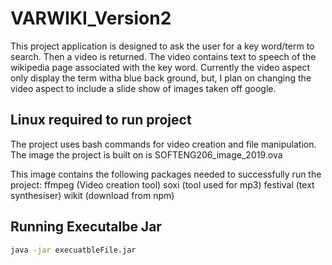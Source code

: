 # VARWIKI_Version2

This project application is designed to ask the user for a key word/term to search. Then a video is returned. The video contains text to speech of the wikipedia page associated with the key word. Currently the video aspect only display the term witha  blue back ground, but, I plan on changing the video aspect to include a slide show of images taken off google.

## Linux required to run project

The project uses bash commands for video creation and file manipulation.
The image the project is built on is SOFTENG206_image_2019.ova

This image contains the following packages needed to successfully run the project:
ffmpeg (Video creation tool)
soxi (tool used for mp3)
festival (text synthesiser)
wikit (download from npm)


## Running Executalbe Jar

```bash
java -jar execuatbleFile.jar
```
